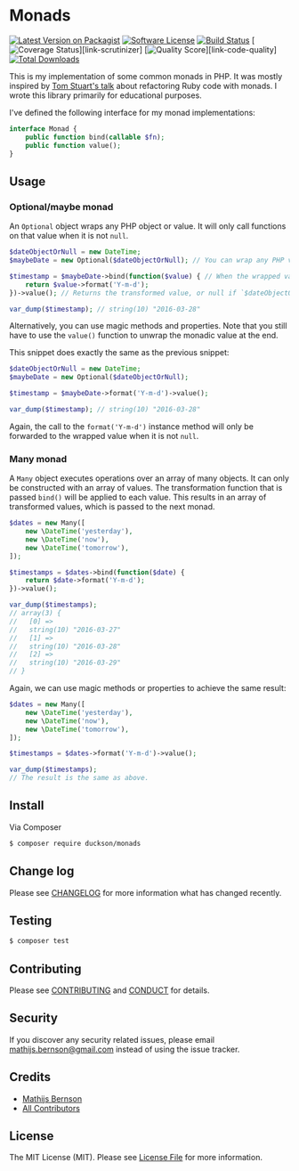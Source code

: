 # Monads

[![Latest Version on Packagist][ico-version]][link-packagist]
[![Software License][ico-license]](LICENSE.md)
[![Build Status][ico-travis]][link-travis]
[![Coverage Status][ico-scrutinizer]][link-scrutinizer]
[![Quality Score][ico-code-quality]][link-code-quality]
[![Total Downloads][ico-downloads]][link-downloads]

This is my implementation of some common monads in PHP.
It was mostly inspired by [Tom Stuart's talk](https://www.youtube.com/watch?v=uTR__8RvgvM) about refactoring Ruby code
with monads.
I wrote this library primarily for educational purposes.

I've defined the following interface for my monad implementations:

```php
interface Monad {
    public function bind(callable $fn);
    public function value();
}
```

## Usage

### Optional/maybe monad

An `Optional` object wraps any PHP object or value. It will only call functions on that value when it is not `null`.

``` php
$dateObjectOrNull = new DateTime;
$maybeDate = new Optional($dateObjectOrNull); // You can wrap any PHP value in an optional

$timestamp = $maybeDate->bind(function($value) { // When the wrapped value is `null`, this closure would never be executed
    return $value->format('Y-m-d');
})->value(); // Returns the transformed value, or null if `$dateObjectOrNull` were null

var_dump($timestamp); // string(10) "2016-03-28"
```

Alternatively, you can use magic methods and properties. Note that you still have to use the `value()` function to unwrap
the monadic value at the end.

This snippet does exactly the same as the previous snippet:

``` php
$dateObjectOrNull = new DateTime;
$maybeDate = new Optional($dateObjectOrNull);

$timestamp = $maybeDate->format('Y-m-d')->value();

var_dump($timestamp); // string(10) "2016-03-28"
```

Again, the call to the `format('Y-m-d')` instance method will only be forwarded to the wrapped value when it is not `null`.

### Many monad

A `Many` object executes operations over an array of many objects. It can only be constructed with an array of values.
The transformation function that is passed `bind()` will be applied to each value. This results in an array of transformed
values, which is passed to the next monad.

```php
$dates = new Many([
    new \DateTime('yesterday'),
    new \DateTime('now'),
    new \DateTime('tomorrow'),
]);

$timestamps = $dates->bind(function($date) {
    return $date->format('Y-m-d');
})->value();

var_dump($timestamps);
// array(3) {
//   [0] =>
//   string(10) "2016-03-27"
//   [1] =>
//   string(10) "2016-03-28"
//   [2] =>
//   string(10) "2016-03-29"
// }
```

Again, we can use magic methods or properties to achieve the same result:

```php
$dates = new Many([
    new \DateTime('yesterday'),
    new \DateTime('now'),
    new \DateTime('tomorrow'),
]);

$timestamps = $dates->format('Y-m-d')->value();

var_dump($timestamps);
// The result is the same as above.
```

## Install

Via Composer

``` bash
$ composer require duckson/monads
```

## Change log

Please see [CHANGELOG](CHANGELOG.md) for more information what has changed recently.

## Testing

``` bash
$ composer test
```

## Contributing

Please see [CONTRIBUTING](CONTRIBUTING.md) and [CONDUCT](CONDUCT.md) for details.

## Security

If you discover any security related issues, please email mathijs.bernson@gmail.com instead of using the issue tracker.

## Credits

- [Mathijs Bernson][link-author]
- [All Contributors][link-contributors]

## License

The MIT License (MIT). Please see [License File](LICENSE.md) for more information.

[ico-version]: https://img.shields.io/packagist/v/Duckson/Monads.svg?style=flat-square
[ico-license]: https://img.shields.io/badge/license-MIT-brightgreen.svg?style=flat-square
[ico-travis]: https://img.shields.io/travis/Duckson/Monads/master.svg?style=flat-square
[ico-scrutinizer]: https://img.shields.io/scrutinizer/coverage/g/Duckson/Monads.svg?style=flat-square
[ico-code-quality]: https://img.shields.io/scrutinizer/g/Duckson/Monads.svg?style=flat-square
[ico-downloads]: https://img.shields.io/packagist/dt/Duckson/Monads.svg?style=flat-square

[link-packagist]: https://packagist.org/packages/duckson/monads
[link-travis]: https://travis-ci.org/mbernson/monads
[link-downloads]: https://packagist.org/packages/duckson/monads
[link-author]: https://github.com/mbernson
[link-contributors]: ../../contributors
